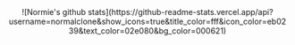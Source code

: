 <div align="center">
  ![Normie's github stats](https://github-readme-stats.vercel.app/api?username=normalclone&show_icons=true&title_color=fff&icon_color=eb0239&text_color=02e080&bg_color=000621)
</div>
